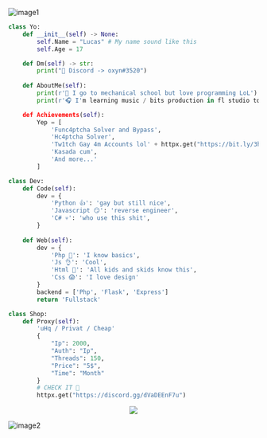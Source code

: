 ![image1](https://cdn.discordapp.com/attachments/998922127333920788/1041467321413283871/wave_3.svg)

```python
class Yo:
    def __init__(self) -> None:
        self.Name = "Lucas" # My name sound like this 
        self.Age = 17

    def Dm(self) -> str:
        print("👋 Discord -> oxyn#3520")
    
    def AboutMe(self):
        print(r'🔧 I go to mechanical school but love programming LoL')
        print(r'🎧 I'm learning music / bits production in fl studio too cuz its cool')

    def Achievements(self):
        Yep = [
            'Func4ptcha Solver and Bypass',
            'Hc4ptcha Solver',
            'Tw1tch Gay 4m Accounts lol' + httpx.get("https://bit.ly/3hG1LE7"), # ScreenShot
            'Kasada cum',
            'And more...'
        ]

class Dev:
    def Code(self):
        dev = {
            'Python 👍': 'gay but still nice',
            'Javascript 😏': 'reverse engineer',
            'C# 💀': 'who use this shit',
        } 
    
    def Web(self):
        dev = {
            'Php 🧐': 'I know basics',
            'Js 👌': 'Cool',
            'Html 🤙': 'All kids and skids know this',
            'Css 😱': 'I love design'
        }
        backend = ['Php', 'Flask', 'Express']
        return 'Fullstack'

class Shop:
    def Proxy(self):
        'uHq / Privat / Cheap'
        {
            "Ip": 2000,
            "Auth": "Ip",
            "Threads": 150,
            "Price": "5$",
            "Time": "Month"
        }
        # CHECK IT 👀
        httpx.get("https://discord.gg/dVaDEEnF7u")
```

<p align="center"> <img src="https://github-readme-stats.vercel.app/api?username=OxynDev&theme=tokyonight&show_icons=true&card_width=1100"> </p>

![image2](https://cdn.discordapp.com/attachments/998922127333920788/1041466645610246274/wave_2.svg)
